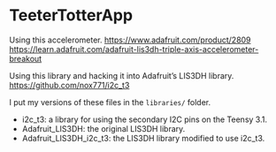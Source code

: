 TeeterTotterApp
===============

Using this accelerometer.
https://www.adafruit.com/product/2809
https://learn.adafruit.com/adafruit-lis3dh-triple-axis-accelerometer-breakout

Using this library and hacking it into Adafruit’s LIS3DH library.
https://github.com/nox771/i2c_t3

I put my versions of these files in the `libraries/` folder.
 - i2c_t3: a library for using the secondary I2C pins on the Teensy 3.1.
 - Adafruit_LIS3DH: the original LIS3DH library.
 - Adafruit_LIS3DH_i2c_t3: the LIS3DH library modified to use i2c_t3.
